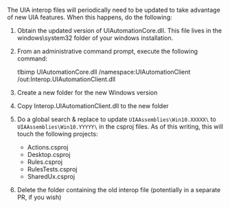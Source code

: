 The UIA interop files will periodically need to be updated to take advantage of new UIA features. When this happens, do the following:

1. Obtain the updated version of UIAutomationCore.dll. This file lives in the windows\system32 folder of your windows installation.
2. From an administrative command prompt, execute the following command:

   tlbimp UIAutomationCore.dll /namespace:UIAutomationClient /out:Interop.UIAutomationClient.dll

3. Create a new folder for the new Windows version
4. Copy Interop.UIAutomationClient.dll to the new folder
5. Do a global search & replace to update `UIAAssemblies\Win10.XXXXX\` to `UIAAssemblies\Win10.YYYYY\` in the csproj files. As of this writing, this will touch the following projects:

   * Actions.csproj
   * Desktop.csproj
   * Rules.csproj
   * RulesTests.csproj
   * SharedUx.csproj
  
6. Delete the folder containing the old interop file (potentially in a separate PR, if you wish)


